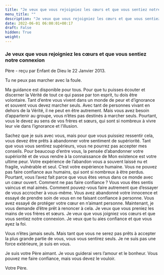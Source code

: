 ```yaml
---
title: "Je veux que vous rejoigniez les cœurs et que vous sentiez notre connexion"
menu_title: ""
description: "Je veux que vous rejoigniez les cœurs et que vous sentiez notre connexion"
date: 2022-06-01 06:00:01+00:17
draft: False
hidden: True
weight:
---
```

### Je veux que vous rejoigniez les cœurs et que vous sentiez notre connexion

Père - reçu par Enfant de Dieu le 22 Janvier 2013.

Tu ne peux pas marcher avec la foule.

Ma guidance est disponible pour tous. Pour que tu puisses écouter et discerner la Vérité de tout ce qui passe par ton esprit, tu dois être volontaire. Tant d’entre vous vivent dans un monde de peur et d’ignorance et souvent vous devez marcher seuls. Avec tant de personnes vivant en dehors de la Vérité, il ne peut en être autrement. Mais vous avez besoin d’appartenir au groupe, vous n’êtes pas destinés à marcher seuls. Pourtant, vous le devez au sens de vos frères et sœurs, qui sont si nombreux à vivre leur vie dans l’ignorance et l’illusion.

Sachez que je suis avec vous, mais pour que vous puissiez ressentir cela, vous devez être prêts à abandonner votre sentiment de supériorité. Tant que vous vous sentirez supérieurs, vous ne pourrez pas accepter mes conseils. Pour beaucoup d’entre vous, la pensée d’abandonner votre supériorité et de vous rendre à la connaissance de Mon existence est votre ultime peur. Votre expérience de l’abandon vous a souvent laissé nu et fragile, vulnérable et seul. C’est votre expérience humaine. Vous ne pouvez pas faire confiance aux humains, qui sont si nombreux à être perdus. Pourtant, vous l’avez fait parce que vous êtes venus dans ce monde avec un cœur ouvert. Comment ne pas faire confiance ? Vous vous êtes sentis vaincus et mal aimés. Comment pouvez-vous faire autrement que d’essayer de vous accrocher à vous-même. Vous avez abandonné votre innocence et essayé de prendre soin de vous en ne faisant confiance à personne. Vous avez essayé de protéger votre cœur en n’aimant personne. Maintenant, je vous demande d’être prêt à renoncer à cela. Je veux que vous preniez les mains de vos frères et sœurs. Je veux que vous joigniez vos cœurs et que vous sentiez notre connexion. Je veux que tu aies confiance et que vous ayez la foi.

Vous n’êtes jamais seuls. Mais tant que vous ne serez pas prêts à accepter la plus grande partie de vous, vous vous sentirez seuls. Je ne suis pas une force extérieure, je suis en vous.

Je suis votre Père aimant. Je vous guiderai vers l’amour et le bonheur. Vous pouvez me faire confiance, mais vous devez le vouloir.

Votre Père.
